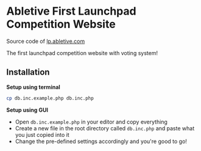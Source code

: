 # Abletive First Launchpad Competition Website

Source code of [lp.abletive.com](http://lp.abletive.com)

The first launchpad competition website
with voting system!


## Installation
**Setup using terminal**
```bash
cp db.inc.example.php db.inc.php
```

**Setup using GUI**
- Open `db.inc.example.php` in your editor and copy everything
- Create a new file in the root directory called `db.inc.php` and paste what you just copied into it
- Change the pre-defined settings accordingly and you're good to go!

